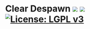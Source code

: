 # Clear Despawn [![](http://cf.way2muchnoise.eu/versions/*.svg)](https://minecraft.curseforge.com/projects/*) [![](http://cf.way2muchnoise.eu/short_*_downloads.svg)](https://minecraft.curseforge.com/projects/*/files) [![License: LGPL v3](https://img.shields.io/badge/License-LGPL%20v3-blue.svg)](https://www.gnu.org/licenses/lgpl-3.0)
